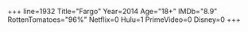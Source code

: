 +++
line=1932
Title="Fargo"
Year=2014
Age="18+"
IMDb="8.9"
RottenTomatoes="96%"
Netflix=0
Hulu=1
PrimeVideo=0
Disney=0
+++

